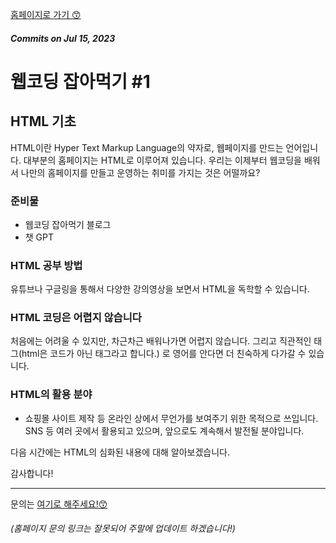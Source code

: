 [홈페이지로 가기 😙](https://eatwebco.netlify.app/ "홈페이지")

##### _Commits on Jul 15, 2023_
# 웹코딩 잡아먹기 #1

## HTML 기초

HTML이란 Hyper Text Markup Language의 약자로, 웹페이지를 만드는 언어입니다. 대부분의 홈페이지는 HTML로 이루어져 있습니다. 우리는 이제부터 웹코딩을 배워서 나만의 홈페이지를 만들고 운영하는 취미를 가지는 것은 어떨까요?

### 준비물

- 웹코딩 잡아먹기 블로그
- 챗 GPT

### HTML 공부 방법

유튜브나 구글링을 통해서 다양한 강의영상을 보면서 HTML을 독학할 수 있습니다.

### HTML 코딩은 어렵지 않습니다

처음에는 어려울 수 있지만, 차근차근 배워나가면 어렵지 않습니다. 그리고 직관적인 태그(html은 코드가 아닌 태그라고 합니다.) 로 영어를 안다면 더 친숙하게 다가갈 수 있습니다.

### HTML의 활용 분야

- 쇼핑몰 사이트 제작 등 온라인 상에서 무언가를 보여주기 위한 목적으로 쓰입니다. SNS 등 여러 곳에서 활용되고 있으며, 앞으로도 계속해서 발전될 분야입니다.

다음 시간에는 HTML의 심화된 내용에 대해 알아보겠습니다.

감사합니다!

---
문의는 [여기로 해주세요!😙](https://litt.ly/eatwebco "문의페이지")
###### (홈페이지 문의 링크는 잘못되어 주말에 업데이트 하겠습니다!)


